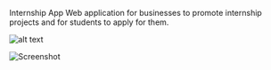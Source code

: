 Internship App
Web application for businesses to promote internship projects and for students to apply for them.

![alt text](https://github.dev/nloc1929/internship-app/blob/main/public/images/8427070.png?raw=true)

![Screenshot](.public/images/8427070.png)
